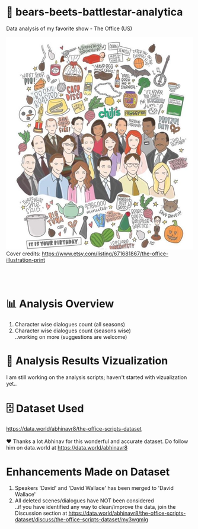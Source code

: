 # 🐻 bears-beets-battlestar-analytica
Data analysis of my favorite show - The Office (US)

![alt text](https://github.com/jainanuj7/bears-beets-battlestar-analytica/blob/master/dunder_mifflin.jpg)<br />
Cover credits: https://www.etsy.com/listing/671681867/the-office-illustration-print
<br /><br /><br /><br />

# 📊 Analysis Overview
1. Character wise dialogues count (all seasons)
2. Character wise dialogues count (seasons wise) <br />
..working on more (suggestions are welcome)

# 🚧 Analysis Results Vizualization
I am still working on the analysis scripts; haven't started with vizualization yet.. 

# 🗄️ Dataset Used
https://data.world/abhinavr8/the-office-scripts-dataset<br /><br />
❤️ Thanks a lot Abhinav for this wonderful and accurate dataset. Do follow him on data.world at https://data.world/abhinavr8

# Enhancements Made on Dataset
1. Speakers 'David' and 'David Wallace' has been merged to 'David Wallace'
2. All deleted scenes/dialogues have NOT been considered <br />
..if you have identified any way to clean/improve the data, join the Discussion section at https://data.world/abhinavr8/the-office-scripts-dataset/discuss/the-office-scripts-dataset/my3wgmlg 
